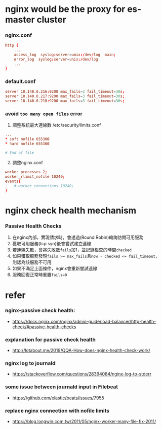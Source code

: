 # nginx would be the proxy for es-master cluster
### nginx.conf
```nginx.conf
http {
	...
	access_log  syslog:server=unix:/dev/log  main;
	error_log  syslog:server=unix:/dev/log
	...
}
```

### default.conf
```default.conf
server 10.140.0.216:9200 max_fails=3 fail_timeout=30s;
server 10.140.0.217:9200 max_fails=3 fail_timeout=30s;
server 10.140.0.218:9200 max_fails=3 fail_timeout=30s;
```

### avoid `too many open files` error
1. 調整系統最大連線數 /etc/security/limits.conf
```conf limits.conf
...
* soft nofile 655360
* hard nofile 655360

# End of file
```

2. 調整nginx.conf
```conf nginx.conf
worker_processes 2;
worker_rlimit_nofile 10240;
events{
	# worker_connections 10240;
}
```


# nginx check health mechanism
### Passive Health Checks
1. 在nginx內部，實現請求時，會透過(Round Robin)輪詢訪問可用服務
2. 獲取可用服務(tcp syn)後會嘗試建立連線
3. 若連線失敗，會將失敗數`fails`加1，並記錄檢查的時間`checked`
4. 如果獲取服務發現`fails >= max_fails`且`now - checked <= fail_timeout`，則認為該服務不可用
5. 如果不滿足上面條件，nginx會重新嘗試連線
6. 服務回復正常時重置`fails=0`


# refer
### nginx-passive check health:
- https://docs.nginx.com/nginx/admin-guide/load-balancer/http-health-check/#passive-health-checks

### explanation for passive check health
- http://lotabout.me/2019/QQA-How-does-nginx-health-check-work/

### nginx log to journald
- https://stackoverflow.com/questions/28394084/nginx-log-to-stderr


### some issue between journald input in Filebeat
- https://github.com/elastic/beats/issues/7955

### replace nginx connection with nofile limits
- https://blog.longwin.com.tw/2011/05/nginx-worker-many-file-fix-2011/
